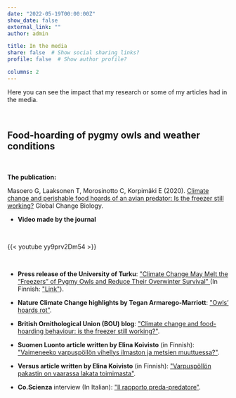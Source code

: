 ```yaml
---
date: "2022-05-19T00:00:00Z"
show_date: false
external_link: ""
author: admin

title: In the media
share: false  # Show social sharing links?
profile: false  # Show author profile?

columns: 2
---
```



Here you can see the impact that my research or some of my articles had in the media. 


<p>&nbsp;</p>

## Food-hoarding of pygmy owls and weather conditions

<p>&nbsp;</p>


__The publication:__

Masoero G, Laaksonen T, Morosinotto C, Korpimäki E (2020). <a href="https://onlinelibrary.wiley.com/doi/10.1111/gcb.15250">Climate change and perishable food hoards of an avian predator: Is the freezer still working?</a> Global Change Biology.

- __Video made by the journal__

<p>&nbsp;</p>

{{< youtube yy9prv2Dm54 >}}

<p>&nbsp;</p>

- __Press release of the University of Turku__: <a href="https://www.utu.fi/en/news/press-release/climate-change-may-melt-the-freezers-of-pygmy-owls-and-reduce-their-overwinter">"Climate Change May Melt the “Freezers” of Pygmy Owls and Reduce Their Overwinter Survival" </a> (In Finnish: <a href="https://www.utu.fi/fi/ajankohtaista/mediatiedote/ilmastonmuutos-voi-sulattaa-varpuspollojen-pakastimet-ja-lisata-pollojen">"Link"</a>).  

- __Nature Climate Change highlights by Tegan Armarego-Marriott__: <a href="https://www.nature.com/articles/s41558-020-0903-0
">"Owls’ hoards rot"</a>.

- __British Ornithological Union (BOU) blog__: <a href="https://bou.org.uk/blog-masoero-pygmy-owl-climate-change-food-hoard/">"Climate change and food-hoarding behaviour: is the freezer still working?"</a>.

- __Suomen Luonto article written by Elina Koivisto__ (in Finnish): <a href="https://suomenluonto.fi/artikkelit/vaimeneeko-varpuspollon-vihellys-ilmaston-ja-metsien-muuttuessa/">"Vaimeneeko varpuspöllön vihellys ilmaston ja metsien muuttuessa?"</a>.

- __Versus article written by Elina Koivisto__ (in Finnish): <a href="https://www.versuslehti.fi/kriittinen-tila/varpuspollon-pakastin-on-vaarassa-lakata-toimimasta/">"Varpuspöllön pakastin on vaarassa lakata toimimasta"</a>.
  
- __Co.Scienza__ interview (In Italian): <a href="https://open.spotify.com/episode/6JLE3wuBQZVvcOHVCHE01J?si=C_eGsOrIRriHwBnkbf5XtQ">"Il rapporto preda-predatore"</a>. 

